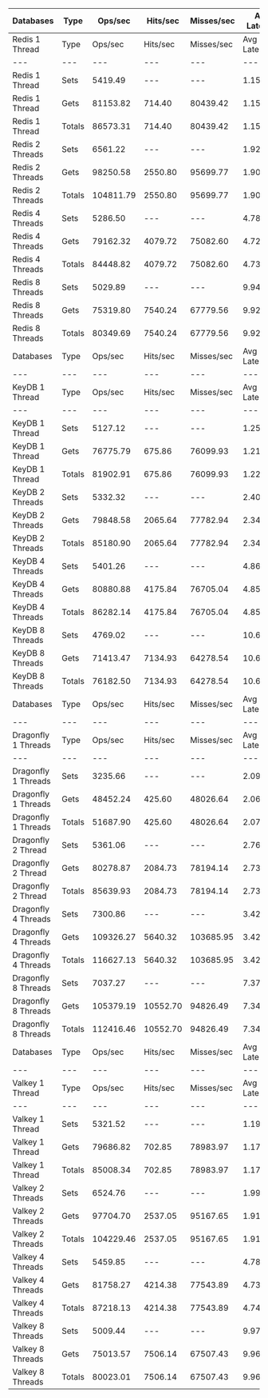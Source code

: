 | Databases | Type | Ops/sec | Hits/sec | Misses/sec | Avg Latency | p50 Latency | p99 Latency | p99.9 Latency | KB/sec |
| --- | --- | --- | --- | --- | --- | --- | --- | --- | --- |
| Redis 1 Thread | Type | Ops/sec | Hits/sec | Misses/sec | Avg Latency | p50 Latency | p99 Latency | p99.9 Latency | KB/sec |
| --- | --- | --- | --- | --- | --- | --- | --- | --- | --- |
Redis 1 Thread | Sets | 5419.49 | --- | --- | 1.15675 | 1.08700 | 1.75100 | 4.73500 | 2962.94 |
Redis 1 Thread | Gets | 81153.82 | 714.40 | 80439.42 | 1.15494 | 1.08700 | 1.75100 | 4.73500 | 3516.77 |
Redis 1 Thread | Totals | 86573.31 | 714.40 | 80439.42 | 1.15506 | 1.08700 | 1.75100 | 4.73500 | 6479.71 |
Redis 2 Threads | Sets | 6561.22 | --- | --- | 1.92058 | 1.80700 | 3.40700 | 10.81500 | 3587.15 |
Redis 2 Threads | Gets | 98250.58 | 2550.80 | 95699.77 | 1.90698 | 1.79900 | 3.35900 | 9.59900 | 5105.57 |
Redis 2 Threads | Totals | 104811.79 | 2550.80 | 95699.77 | 1.90783 | 1.79900 | 3.35900 | 9.72700 | 8692.72 |
Redis 4 Threads | Sets | 5286.50 | --- | --- | 4.78624 | 4.63900 | 9.40700 | 22.01500 | 2890.24 |
Redis 4 Threads | Gets | 79162.32 | 4079.72 | 75082.60 | 4.72738 | 4.63900 | 9.27900 | 15.61500 | 5131.84 |
Redis 4 Threads | Totals | 84448.82 | 4079.72 | 75082.60 | 4.73107 | 4.63900 | 9.27900 | 15.80700 | 8022.08 |
Redis 8 Threads | Sets | 5029.89 | --- | --- | 9.94964 | 9.53500 | 21.88700 | 44.03100 | 2749.94 |
Redis 8 Threads | Gets | 75319.80 | 7540.24 | 67779.56 | 9.92377 | 9.53500 | 21.63100 | 44.03100 | 6722.73 |
Redis 8 Threads | Totals | 80349.69 | 7540.24 | 67779.56 | 9.92539 | 9.53500 | 21.63100 | 44.03100 | 9472.68 |
| Databases | Type | Ops/sec | Hits/sec | Misses/sec | Avg Latency | p50 Latency | p99 Latency | p99.9 Latency | KB/sec |
| --- | --- | --- | --- | --- | --- | --- | --- | --- | --- |
| KeyDB 1 Thread | Type | Ops/sec | Hits/sec | Misses/sec | Avg Latency | p50 Latency | p99 Latency | p99.9 Latency | KB/sec |
| --- | --- | --- | --- | --- | --- | --- | --- | --- | --- |
KeyDB 1 Thread | Sets | 5127.12 | --- | --- | 1.25786 | 1.28700 | 2.03100 | 12.22300 | 2803.09 |
KeyDB 1 Thread | Gets | 76775.79 | 675.86 | 76099.93 | 1.21836 | 1.27900 | 1.99100 | 5.43900 | 3327.05 |
KeyDB 1 Thread | Totals | 81902.91 | 675.86 | 76099.93 | 1.22084 | 1.27900 | 1.99900 | 6.11100 | 6130.15 |
KeyDB 2 Threads | Sets | 5332.32 | --- | --- | 2.40252 | 2.20700 | 4.63900 | 20.35100 | 2915.29 |
KeyDB 2 Threads | Gets | 79848.58 | 2065.64 | 77782.94 | 2.34187 | 2.19100 | 4.54300 | 10.68700 | 4145.59 |
KeyDB 2 Threads | Totals | 85180.90 | 2065.64 | 77782.94 | 2.34566 | 2.20700 | 4.54300 | 11.19900 | 7060.87 |
KeyDB 4 Threads | Sets | 5401.26 | --- | --- | 4.86196 | 4.73500 | 9.79100 | 17.02300 | 2952.98 |
KeyDB 4 Threads | Gets | 80880.88 | 4175.84 | 76705.04 | 4.85140 | 4.73500 | 9.72700 | 16.89500 | 5247.05 |
KeyDB 4 Threads | Totals | 86282.14 | 4175.84 | 76705.04 | 4.85206 | 4.73500 | 9.72700 | 16.89500 | 8200.03 |
KeyDB 8 Threads | Sets | 4769.02 | --- | --- | 10.67177 | 10.23900 | 24.19100 | 47.87100 | 2607.32 |
KeyDB 8 Threads | Gets | 71413.47 | 7134.93 | 64278.54 | 10.65990 | 10.23900 | 23.93500 | 47.61500 | 6366.90 |
KeyDB 8 Threads | Totals | 76182.50 | 7134.93 | 64278.54 | 10.66065 | 10.23900 | 23.93500 | 47.61500 | 8974.23 |
| Databases | Type | Ops/sec | Hits/sec | Misses/sec | Avg Latency | p50 Latency | p99 Latency | p99.9 Latency | KB/sec |
| --- | --- | --- | --- | --- | --- | --- | --- | --- | --- |
| Dragonfly 1 Threads | Type | Ops/sec | Hits/sec | Misses/sec | Avg Latency | p50 Latency | p99 Latency | p99.9 Latency | KB/sec |
| --- | --- | --- | --- | --- | --- | --- | --- | --- | --- |
Dragonfly 1 Threads | Sets | 3235.66 | --- | --- | 2.09588 | 1.83100 | 4.67100 | 11.45500 | 1769.00 |
Dragonfly 1 Threads | Gets | 48452.24 | 425.60 | 48026.64 | 2.06847 | 1.82300 | 4.57500 | 8.31900 | 2099.19 |
Dragonfly 1 Threads | Totals | 51687.90 | 425.60 | 48026.64 | 2.07018 | 1.83100 | 4.57500 | 8.51100 | 3868.19 |
Dragonfly 2 Thread | Sets | 5361.06 | --- | --- | 2.76521 | 2.68700 | 7.93500 | 16.31900 | 2931.00 |
Dragonfly 2 Thread | Gets | 80278.87 | 2084.73 | 78194.14 | 2.73162 | 2.67100 | 7.39100 | 14.01500 | 4171.93 |
Dragonfly 2 Thread | Totals | 85639.93 | 2084.73 | 78194.14 | 2.73372 | 2.67100 | 7.42300 | 14.27100 | 7102.93 |
Dragonfly 4 Threads | Sets | 7300.86 | --- | --- | 3.42637 | 3.55100 | 8.44700 | 17.91900 | 3991.53 |
Dragonfly 4 Threads | Gets | 109326.27 | 5640.32 | 103685.95 | 3.42286 | 3.55100 | 8.38300 | 17.91900 | 7090.32 |
Dragonfly 4 Threads | Totals | 116627.13 | 5640.32 | 103685.95 | 3.42308 | 3.55100 | 8.38300 | 17.91900 | 11081.85 |
Dragonfly 8 Threads | Sets | 7037.27 | --- | --- | 7.37532 | 6.91100 | 24.57500 | 59.64700 | 3847.42 |
Dragonfly 8 Threads | Gets | 105379.19 | 10552.70 | 94826.49 | 7.34515 | 6.91100 | 24.19100 | 59.13500 | 9407.33 |
Dragonfly 8 Threads | Totals | 112416.46 | 10552.70 | 94826.49 | 7.34704 | 6.91100 | 24.19100 | 59.13500 | 13254.75 |
| Databases | Type | Ops/sec | Hits/sec | Misses/sec | Avg Latency | p50 Latency | p99 Latency | p99.9 Latency | KB/sec |
| --- | --- | --- | --- | --- | --- | --- | --- | --- | --- |
| Valkey 1 Thread | Type | Ops/sec | Hits/sec | Misses/sec | Avg Latency | p50 Latency | p99 Latency | p99.9 Latency | KB/sec |
| --- | --- | --- | --- | --- | --- | --- | --- | --- | --- |
Valkey 1 Thread | Sets | 5321.52 | --- | --- | 1.19459 | 1.09500 | 2.23900 | 7.07100 | 2909.37 |
Valkey 1 Thread | Gets | 79686.82 | 702.85 | 78983.97 | 1.17506 | 1.09500 | 1.84700 | 4.83100 | 3453.89 |
Valkey 1 Thread | Totals | 85008.34 | 702.85 | 78983.97 | 1.17628 | 1.09500 | 1.87100 | 5.27900 | 6363.26 |
Valkey 2 Threads | Sets | 6524.76 | --- | --- | 1.99020 | 1.81500 | 3.42300 | 23.16700 | 3567.22 |
Valkey 2 Threads | Gets | 97704.70 | 2537.05 | 95167.65 | 1.91346 | 1.81500 | 3.34300 | 9.91900 | 5077.41 |
Valkey 2 Threads | Totals | 104229.46 | 2537.05 | 95167.65 | 1.91827 | 1.81500 | 3.35900 | 10.49500 | 8644.63 |
Valkey 4 Threads | Sets | 5459.85 | --- | --- | 4.78420 | 4.63900 | 9.34300 | 19.83900 | 2985.02 |
Valkey 4 Threads | Gets | 81758.27 | 4214.38 | 77543.89 | 4.73946 | 4.63900 | 9.27900 | 15.48700 | 5300.57 |
Valkey 4 Threads | Totals | 87218.13 | 4214.38 | 77543.89 | 4.74226 | 4.63900 | 9.27900 | 15.61500 | 8285.58 |
Valkey 8 Threads | Sets | 5009.44 | --- | --- | 9.97656 | 9.59900 | 21.88700 | 43.00700 | 2738.76 |
Valkey 8 Threads | Gets | 75013.57 | 7506.14 | 67507.43 | 9.96667 | 9.53500 | 21.88700 | 42.75100 | 6693.67 |
Valkey 8 Threads | Totals | 80023.01 | 7506.14 | 67507.43 | 9.96729 | 9.53500 | 21.88700 | 42.75100 | 9432.43 |
